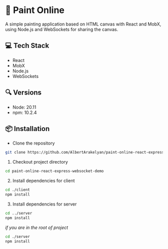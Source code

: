 # 🎨 Paint Online
A simple painting application based on HTML canvas with React and MobX, using Node.js and WebSockets for sharing the canvas.

## 💻 Tech Stack
- React
- MobX
- Node.js
- WebSockets

## 🔍 Versions
- Node: 20.11
- npm: 10.2.4

## 📦 Installation
- Clone the repository
```bash
git clone https://github.com/AlbertArakelyan/paint-online-react-express-websocket-demo.git
```
1. Checkout project directory
```bash
cd paint-online-react-express-websocket-demo
```
2. Install dependencies for client
```bash
cd ./client
npm install
```
3. Install dependencies for server
```bash
cd ../server
npm install
```
_if you are in the root of project_
```bash
cd ./server
npm install
```